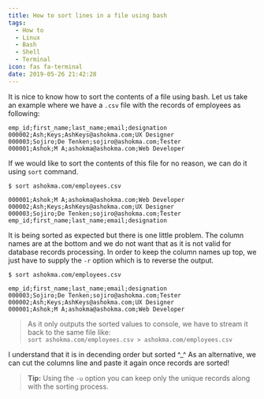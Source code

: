 ```yaml
---
title: How to sort lines in a file using bash
tags:
  - How to
  - Linux
  - Bash
  - Shell
  - Terminal
icon: fas fa-terminal
date: 2019-05-26 21:42:28
---
```



It is nice to know how to sort the contents of a file using bash. Let us take an example where we have a `.csv` file with the records of employees as following:

```excel
emp_id;first_name;last_name;email;designation
000002;Ash;Keys;AshKeys@ashokma.com;UX Designer
000003;Sojiro;De Tenken;sojiro@ashokma.com;Tester
000001;Ashok;M A;ashokma@ashokma.com;Web Developer
```

If we would like to sort the contents of this file for no reason, we can do it using `sort` command.

```console
$ sort ashokma.com/employees.csv

000001;Ashok;M A;ashokma@ashokma.com;Web Developer
000002;Ash;Keys;AshKeys@ashokma.com;UX Designer
000003;Sojiro;De Tenken;sojiro@ashokma.com;Tester
emp_id;first_name;last_name;email;designation
```

It is being sorted as expected but there is one little problem. The column names are at the bottom and we do not want that as it is not valid for database records processing. In order to keep the column names up top, we just have to supply the `-r` option which is to reverse the output.

```console
$ sort ashokma.com/employees.csv

emp_id;first_name;last_name;email;designation
000003;Sojiro;De Tenken;sojiro@ashokma.com;Tester
000002;Ash;Keys;AshKeys@ashokma.com;UX Designer
000001;Ashok;M A;ashokma@ashokma.com;Web Developer
```

> As it only outputs the sorted values to console, we have to stream it back to the same file like: <br> `sort ashokma.com/employees.csv > ashokma.com/employees.csv`

I understand that it is in decending order but sorted ^\_^ As an alternative, we can cut the columns line and paste it again once records are sorted!

> **Tip:** Using the `-u` option you can keep only the unique records along with the sorting process.
